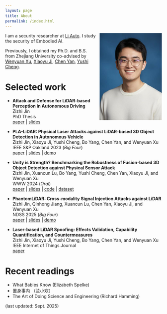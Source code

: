 ```yaml
---
layout: page
title: About 
permalink: /index.html
---
```


<img style="float:right; padding-left:10px" src="images/职业照-自由格式.jpg" width="200" height="279">

I am a security researcher at [Li Auto](https://www.liauto.com/). 
I study the security of Embodied AI.

<!--Previously, I obtained my PhD from Princeton University advised by [Karthik Narasimhan](https://www.cs.princeton.edu/~karthikn/), and my bachelor's from Yao Class at Tsinghua University.
-->
Previously, I obtained my Ph.D. and B.S. from Zhejiang University co-advised by [Wenyuan Xu](https://person.zju.edu.cn/wyxu), [Xiaoyu Ji](https://person.zju.edu.cn/xji), [Chen Yan](https://cyansec.com), [Yushi Cheng](https://scholar.google.com/citations?user=E59dgV4AAAAJ&hl=zh-CN).



<!--
In my work, I study agents.

In my life, I read, travel, rap, and play basketball.
-->
<!-- - To anyone: give me [feedback](https://www.admonymous.co/ysymyth) about anything! -->

<!--I dedicate 30 minutes per week to chat with students. Just paper plane me!  -->


<!---
# Recent News
- Sep 2023: Excited to release 🐨[CoALA](https://arxiv.org/abs/2309.02427), a systematic framework for language agents! Summary [here](https://twitter.com/ShunyuYao12/status/1699396834983362690).
- Aug 2023: I gave a [talk](https://www.bilibili.com/video/BV1ju4y1e7Em) in Chinese about ReAct, Reflexion, ToT, WebShop, InterCode, Collie. Slides [here](https://ysymyth.github.io/papers/from_language_models_to_language_agents.pdf).
- Jul 2023: I enjoyed teaching at [Princeton AI4ALL](https://ai4all.princeton.edu)! Coverage [here](https://www.today.com/video/how-the-summer-program-ai4all-is-helping-reshape-the-future-189707845651).
- Jul 2023: I wrote a [blog post](https://princeton-nlp.github.io/language-agent-impact/) with Karthik about opportunities and risks of language agents! Comment [here](https://twitter.com/ShunyuYao12/status/1683827766104408066).
<!---- Apr 2023: I attended LangChain's Agent [webinar](https://www.youtube.com/watch?v=1gRlCjy18m4). Summary [here](https://twitter.com/jh_damm/status/1646233627661828109).   --> 

# Selected work
- **Attack and Defense for LiDAR-based Perception in Autonomous Driving** <br>
  Zizhi Jin <br>
  PhD Thesis <br>
    [paper](https://jinzizhisir.github.io/papers/phd_paper.pdf) |
    [slides](https://jinzizhisir.github.io/papers/phd_slides.pdf) 

- **PLA-LiDAR: Physical Laser Attacks against  LiDAR-based 3D Object Detection in Autonomous  Vehicle** <br>
  Zizhi Jin, Xiaoyu Ji, Yushi Cheng, Bo Yang, Chen Yan, and Wenyuan Xu <br>
  IEEE S&P Oakland 2023 (*Big Four*) <br>
     [paper](https://jinzizhisir.github.io/papers/pla_lidar_paper.pdf) |
    [slides](https://jinzizhisir.github.io/papers/pla_lidar_slides.pdf) |
    [demo](https://sites.google.com/view/physical-lidar-attack)

- **Unity is Strength? Benchmarking the Robustness of Fusion-based 3D Object Detection against Physical Sensor Attack** <br>
  Zizhi Jin, Xuancun Lu, Bo Yang, Yushi Cheng, Chen Yan, Xiaoyu Ji, and Wenyuan Xu <br>
  WWW 2024 (*Oral*) <br>
     [paper](https://jinzizhisir.github.io/papers/benchmark_paper.pdf) |
    [slides](https://jinzizhisir.github.io/papers/benchmark_slides.pdf) |
    [code](https://github.com/Jinzizhisir/PSA-Fusion) |
    [dataset](https://onedrive.live.com/?cid=2371ae13d8c5982e&id=2371AE13D8C5982E%21s74efa7059d8542319ec984cb1464d1d2&resid=2371AE13D8C5982E%21s74efa7059d8542319ec984cb1464d1d2&ithint=folder&e=UZX7s4&migratedtospo=true&redeem=aHR0cHM6Ly8xZHJ2Lm1zL2YvYy8yMzcxYWUxM2Q4YzU5ODJlL0VnV243M1NGblRGQ25zbUV5eFJrMGRJQkhSTG95enprakoxRm1wM2R0XzRIcFE%5FZT1VWlg3czQ&v=validatepermission)

- **PhantomLiDAR: Cross-modality Signal Injection Attacks against LiDAR** <br>
  Zizhi Jin, Qinhong Jiang, Xuancun Lu, Chen Yan, Xiaoyu Ji, and Wenyuan Xu  <br>
  NDSS 2025 (*Big Four*) <br>
     [paper](https://jinzizhisir.github.io/papers/phantomlidar_paper.pdf) |
    [slides](https://jinzizhisir.github.io/papers/phantomlidar_slides.pdf) |
    [demo](https://sites.google.com/view/phantomlidar)

- **Laser-based LiDAR Spoofing: Effects Validation,
Capability Quantification, and Countermeasures** <br>
  Zizhi Jin, Xiaoyu Ji, Yushi Cheng, Bo Yang, Chen Yan, and Wenyuan Xu  <br>
  IEEE Internet of Things Journal <br>
     [paper](https://jinzizhisir.github.io/papers/iotj.pdf)



<!-- # Online talks
- [Language Agents: From Next-Token Prediction to Digital Automation](https://www.youtube.com/watch?v=zwfE6J2BIR4)
- [On Formulating and Evaluating Language Agents](https://www.youtube.com/watch?v=qmGu9okiICU) 
- [从语言模型到语言智能体](https://www.bilibili.com/video/BV1ju4y1e7Em)
- [Re-thinking Reinforcement Learning in the Era of Large Language Models](https://docs.google.com/presentation/d/1mlhFBRdzN3aXQ1kDCwxGFfnQdjnHr7Ou9DAhLk186Y0/edit?usp=sharing&resourcekey=0-MVtkY5wr6GD-Dm80Cvsruw) -->


# Recent readings
* What Babies Know (Elizabeth Spelke)
* 置身事内 （兰小欢）
* The Art of Doing Science and Engineering (Richard Hamming)


<!-- * The Double Helix (James Watson)
* Lectures on General Relativity (David Tong)
* What Babies Know (Elizabeth Spelke)
* The Art of Doing Science and Engineering (Richard Hamming) -->


<!--   
* Advice for a Young Investigator (Santiago Cajal)
* The Worlds I See (Fei-fei Li)
* Einstein: His Life and Universe (Walter Isaacson)
* Set Theory (John Burgess)
* The Computer and the Brain (John von Neumann)
* Automata Studies (Editted by C.E. Shannon and J. McCarthy)
* Team of Rivals (Doris Goodwin)
* The Linguistics Wars (Randy Harris)
 -->
<!-- * A Simpler Life (The School of Life)
* Elon Musk (Walter Isaacson)
* The Search (John Battelle) -->
<!-- * Leadership: In Turbulent Times (Doris Kearns Goodwin) -->
<!-- * 置身事内 （兰小欢） -->
<!-- * The Linguistics Wars (Randy Allen Harris) -->
<!-- * Antoni Gaudí（dosde）-->
<!-- * 西方语言学史 （姚小平）-->


(last updated: Sept. 2025)
